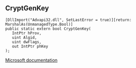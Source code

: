 ## CryptGenKey

```
[DllImport("Advapi32.dll", SetLastError = true)][return: MarshalAs(UnmanagedType.Bool)]
public static extern bool CryptGenKey(
   IntPtr hProv,
   uint Algid,
   uint dwFlags,
   out IntPtr phKey
);
```

[Microsoft documentation](https://docs.microsoft.com/en-us/windows/win32/api/wincrypt/nf-wincrypt-cryptgenkey)
